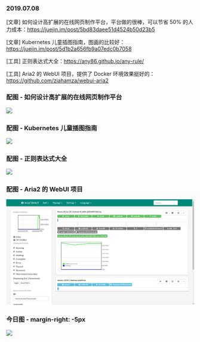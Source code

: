 ### 2019.07.08

[文章] 如何设计高扩展的在线网页制作平台，平台做的很棒，可以节省 50% 的人力成本：<https://juejin.im/post/5bd83daee51d4524b50d23b5>

[文章] Kubernetes 儿童插图指南，图画的比较好：<https://juejin.im/post/5d1b2a656fb9a07edc0b7058>

[工具] 正则表达式大全：<https://any86.github.io/any-rule/>

[工具] Aria2 的 WebUI 项目，提供了 Docker 环境效果挺好的：<https://github.com/ziahamza/webui-aria2>

### 配图 - 如何设计高扩展的在线网页制作平台
![](http://qn.40zhe.com/16711ca10eb32e9f)

### 配图 - Kubernetes 儿童插图指南
![](http://qn.40zhe.com/16b92601db632f60)

### 配图 - 正则表达式大全
![](http://qn.40zhe.com/AA468577-CF6E-4086-98A3-FBD14B41D87E.png)

### 配图 - Aria2 的 WebUI 项目
![](https://raw.githubusercontent.com/ziahamza/webui-aria2/master/screenshots/overview.png)

### 今日图 - margin-right: -5px
![](http://qn.40zhe.com/16bcfa33dd0226d4)

